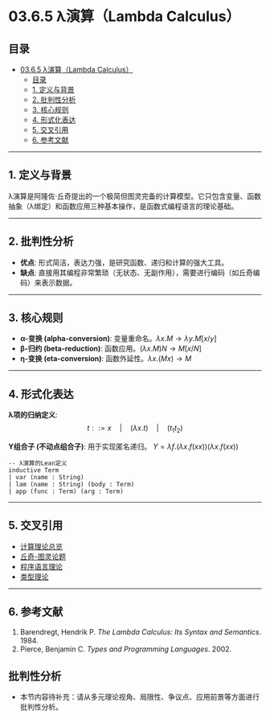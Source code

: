 # 03.6.5 λ演算（Lambda Calculus）

## 目录

- [03.6.5 λ演算（Lambda Calculus）](#0365-λ演算lambda-calculus)
  - [目录](#目录)
  - [1. 定义与背景](#1-定义与背景)
  - [2. 批判性分析](#2-批判性分析)
  - [3. 核心规则](#3-核心规则)
  - [4. 形式化表达](#4-形式化表达)
  - [5. 交叉引用](#5-交叉引用)
  - [6. 参考文献](#6-参考文献)

---

## 1. 定义与背景

λ演算是阿隆佐·丘奇提出的一个极简但图灵完备的计算模型。它只包含变量、函数抽象（λ绑定）和函数应用三种基本操作，是函数式编程语言的理论基础。

---

## 2. 批判性分析

- **优点**: 形式简洁，表达力强，是研究函数、递归和计算的强大工具。
- **缺点**: 直接用其编程非常繁琐（无状态、无副作用），需要进行编码（如丘奇编码）来表示数据。

---

## 3. 核心规则

- **α-变换 (alpha-conversion)**: 变量重命名。$\lambda x.M \to \lambda y.M[x/y]$
- **β-归约 (beta-reduction)**: 函数应用。$(\lambda x.M)N \to M[x/N]$
- **η-变换 (eta-conversion)**: 函数外延性。$\lambda x.(Mx) \to M$

---

## 4. 形式化表达

**λ项的归纳定义**:
$$
t ::= x \quad | \quad (\lambda x.t) \quad | \quad (t_1 t_2)
$$

**Y组合子 (不动点组合子)**: 用于实现匿名递归。
$Y = \lambda f.(\lambda x.f(xx))(\lambda x.f(xx))$

```lean
-- λ演算的Lean定义
inductive Term
| var (name : String)
| lam (name : String) (body : Term)
| app (func : Term) (arg : Term)
```

---

## 5. 交叉引用

- [计算理论总览](README.md)
- [丘奇-图灵论题](03.6.2_Church_Turing_Thesis.md)
- [程序语言理论](README.md)
- [类型理论](README.md)

---

## 6. 参考文献

1. Barendregt, Hendrik P. *The Lambda Calculus: Its Syntax and Semantics*. 1984.
2. Pierce, Benjamin C. *Types and Programming Languages*. 2002.


## 批判性分析

- 本节内容待补充：请从多元理论视角、局限性、争议点、应用前景等方面进行批判性分析。
